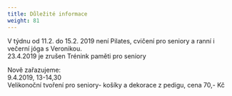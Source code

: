 ```yaml
---
title: Důležité informace
weight: 81
---
```

V týdnu od 11.2.  do 15.2. 2019 není Pilates, cvičení pro seniory a ranní i večerní jóga s Veronikou.\
23.4.2019 je zrušen Trénink paměti pro seniory

Nově zařazujeme: \
9.4.2019, 13-14,30\
Velikonoční tvoření pro seniory- košíky a dekorace z pedigu, cena 70,- Kč
